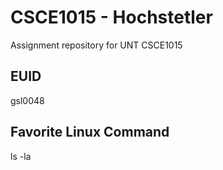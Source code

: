 # CSCE1015 - Hochstetler
Assignment repository for UNT CSCE1015
## EUID
gsl0048
## Favorite Linux Command
ls -la
